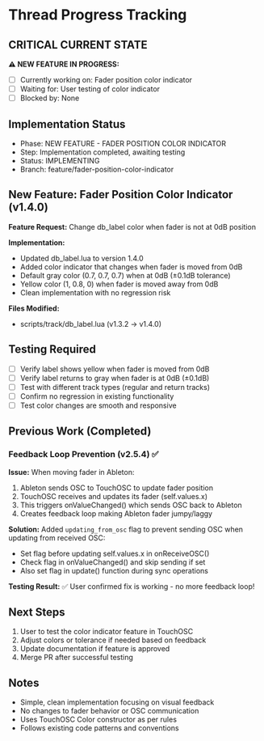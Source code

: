 # Thread Progress Tracking

## CRITICAL CURRENT STATE
**⚠️ NEW FEATURE IN PROGRESS:**
- [ ] Currently working on: Fader position color indicator
- [ ] Waiting for: User testing of color indicator
- [ ] Blocked by: None

## Implementation Status
- Phase: NEW FEATURE - FADER POSITION COLOR INDICATOR
- Step: Implementation completed, awaiting testing
- Status: IMPLEMENTING
- Branch: feature/fader-position-color-indicator

## New Feature: Fader Position Color Indicator (v1.4.0)
**Feature Request:** Change db_label color when fader is not at 0dB position

**Implementation:**
- Updated db_label.lua to version 1.4.0
- Added color indicator that changes when fader is moved from 0dB
- Default gray color (0.7, 0.7, 0.7) when at 0dB (±0.1dB tolerance)
- Yellow color (1, 0.8, 0) when fader is moved away from 0dB
- Clean implementation with no regression risk

**Files Modified:**
- scripts/track/db_label.lua (v1.3.2 → v1.4.0)

## Testing Required
- [ ] Verify label shows yellow when fader is moved from 0dB
- [ ] Verify label returns to gray when fader is at 0dB (±0.1dB)
- [ ] Test with different track types (regular and return tracks)
- [ ] Confirm no regression in existing functionality
- [ ] Test color changes are smooth and responsive

## Previous Work (Completed)
### Feedback Loop Prevention (v2.5.4) ✅
**Issue:** When moving fader in Ableton:
1. Ableton sends OSC to TouchOSC to update fader position
2. TouchOSC receives and updates its fader (self.values.x)
3. This triggers onValueChanged() which sends OSC back to Ableton
4. Creates feedback loop making Ableton fader jumpy/laggy

**Solution:** Added `updating_from_osc` flag to prevent sending OSC when updating from received OSC:
- Set flag before updating self.values.x in onReceiveOSC()
- Check flag in onValueChanged() and skip sending if set
- Also set flag in update() function during sync operations

**Testing Result:** ✅ User confirmed fix is working - no more feedback loop!

## Next Steps
1. User to test the color indicator feature in TouchOSC
2. Adjust colors or tolerance if needed based on feedback
3. Update documentation if feature is approved
4. Merge PR after successful testing

## Notes
- Simple, clean implementation focusing on visual feedback
- No changes to fader behavior or OSC communication
- Uses TouchOSC Color constructor as per rules
- Follows existing code patterns and conventions
